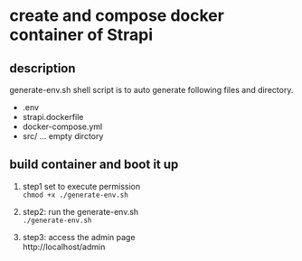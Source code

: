 # create and compose docker container of Strapi

## description
generate-env.sh shell script is to auto generate following files and directory.
- .env  
- strapi.dockerfile  
- docker-compose.yml  
- src/ ... empty dirctory

## build container and boot it up
1. step1  set to execute permission  
```chmod +x ./generate-env.sh```

2. step2: run the generate-env.sh  
```./generate-env.sh```

3. step3: access the admin page  
http://localhost/admin
